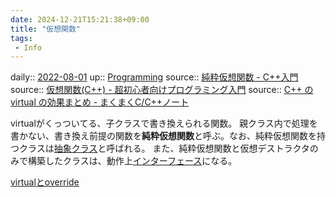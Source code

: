 ```yaml
---
date: 2024-12-21T15:21:38+09:00
title: "仮想関数"
tags:
 - Info
---
```


daily:: [2022-08-01](Daily_Note/2022-08-01.md)
up:: [Programming](../Bar/Program/Programming.md)
source:: [純粋仮想関数 - C++入門](https://kaworu.jpn.org/cpp/%E7%B4%94%E7%B2%8B%E4%BB%AE%E6%83%B3%E9%96%A2%E6%95%B0)
source:: [仮想関数(C++) - 超初心者向けプログラミング入門](https://programming.pc-note.net/cpp/virtual.html)
source:: [C++ の virtual の効果まとめ - まくまくC/C++ノート](https://maku77.github.io/cpp/virtual.html)

virtualがくっついてる、子クラスで書き換えられる関数。
親クラス内で処理を書かない、書き換え前提の関数を**純粋仮想関数**と呼ぶ。なお、純粋仮想関数を持つクラスは[抽象クラス](Info/抽象クラス.md)と呼ばれる。
また、純粋仮想関数と仮想デストラクタのみで構築したクラスは、動作上[インターフェース](インターフェース.md)になる。

[virtualとoverride](Info/virtualとoverride.md)